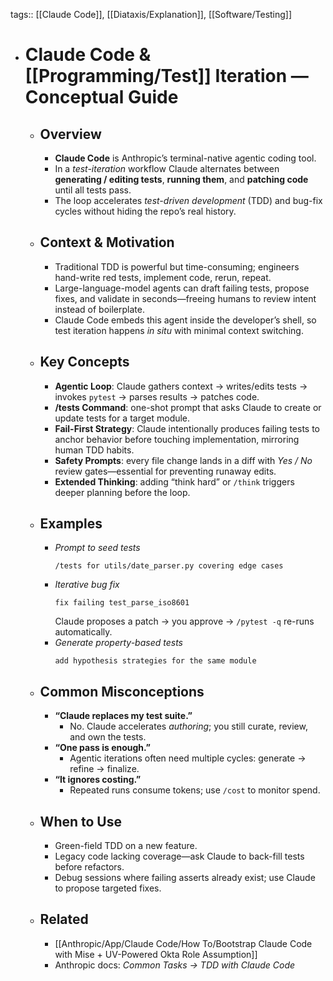 tags:: [[Claude Code]], [[Diataxis/Explanation]], [[Software/Testing]]

- # Claude Code & [[Programming/Test]] Iteration — Conceptual Guide
	- ## Overview
		- **Claude Code** is Anthropic’s terminal-native agentic coding tool.
		- In a *test-iteration* workflow Claude alternates between **generating / editing tests**, **running them**, and **patching code** until all tests pass.
		- The loop accelerates *test-driven development* (TDD) and bug-fix cycles without hiding the repo’s real history.
	- ## Context & Motivation
		- Traditional TDD is powerful but time-consuming; engineers hand-write red tests, implement code, rerun, repeat.
		- Large-language-model agents can draft failing tests, propose fixes, and validate in seconds—freeing humans to review intent instead of boilerplate.
		- Claude Code embeds this agent inside the developer’s shell, so test iteration happens *in situ* with minimal context switching.
	- ## Key Concepts
		- **Agentic Loop**: Claude gathers context → writes/edits tests → invokes `pytest` → parses results → patches code.
		- **/tests Command**: one-shot prompt that asks Claude to create or update tests for a target module.
		- **Fail-First Strategy**: Claude intentionally produces failing tests to anchor behavior before touching implementation, mirroring human TDD habits.
		- **Safety Prompts**: every file change lands in a diff with *Yes / No* review gates—essential for preventing runaway edits.
		- **Extended Thinking**: adding “think hard” or `/think` triggers deeper planning before the loop.
	- ## Examples
		- *Prompt to seed tests*  
		  ~~~text
		  /tests for utils/date_parser.py covering edge cases
		  ~~~
		- *Iterative bug fix*  
		  ~~~text
		  fix failing test_parse_iso8601
		  ~~~
		  Claude proposes a patch → you approve → `/pytest -q` re-runs automatically.
		- *Generate property-based tests*  
		  ~~~text
		  add hypothesis strategies for the same module
		  ~~~
	- ## Common Misconceptions
		- **“Claude replaces my test suite.”**
			- No. Claude accelerates *authoring*; you still curate, review, and own the tests.
		- **“One pass is enough.”**
			- Agentic iterations often need multiple cycles: generate → refine → finalize.
		- **“It ignores costing.”**
			- Repeated runs consume tokens; use `/cost` to monitor spend.
	- ## When to Use
		- Green-field TDD on a new feature.
		- Legacy code lacking coverage—ask Claude to back-fill tests before refactors.
		- Debug sessions where failing asserts already exist; use Claude to propose targeted fixes.
	- ## Related
		- [[Anthropic/App/Claude Code/How To/Bootstrap Claude Code with Mise + UV-Powered Okta Role Assumption]]
		- Anthropic docs: *Common Tasks → TDD with Claude Code*